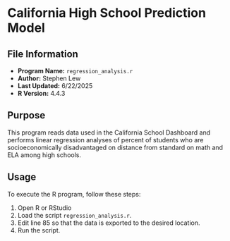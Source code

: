 # California High School Prediction Model

## File Information
- **Program Name:** `regression_analysis.r`
- **Author:** Stephen Lew
- **Last Updated:** 6/22/2025
- **R Version:** 4.4.3

## Purpose
This program reads data used in the California School Dashboard and performs linear regression analyses of percent of students who are socioeconomically disadvantaged on distance from standard on math and ELA among high schools.

## Usage
To execute the R program, follow these steps:
1. Open R or RStudio
2. Load the script `regression_analysis.r`.
3. Edit line 85 so that the data is exported to the desired location.
4. Run the script.
